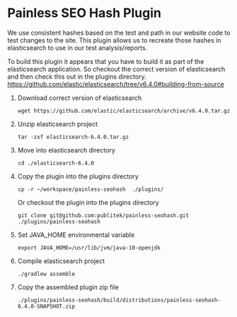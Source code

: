 # Painless SEO Hash Plugin

We use consistent hashes based on the test and path in our website code to test changes to the site.
This plugin allows us to recreate those hashes in elasticsearch to use in our test analysis/reports.

To build this plugin it appears that you have to build it as part of the elasticsearch application.
So checkout the correct version of elasticsearch and then check this out in the plugins directory.
https://github.com/elastic/elasticsearch/tree/v6.4.0#building-from-source

1. Download correct version of elasticsearch
   ```
   wget https://github.com/elastic/elasticsearch/archive/v6.4.0.tar.gz
   ```
1. Unzip elasticsearch project
   ```
   tar -zxf elasticsearch-6.4.0.tar.gz
   ```
1. Move into elasticsearch directory
   ```
   cd ./elasticsearch-6.4.0
   ```
1. Copy the plugin into the plugins directory
   ```
   cp -r ~/workspace/painless-seohash  ./plugins/
   ```
   Or checkout the plugin into the plugins directory
   ```
   git clone git@github.com:publitek/painless-seohash.git ./plugins/painless-seohash
   ```
1. Set JAVA_HOME environmental variable
   ```
   export JAVA_HOME=/usr/lib/jvm/java-10-openjdk
   ```
1. Compile elasticsearch project
   ```
   ./gradlew assemble
   ```
1. Copy the assembled plugin zip file
   ```
   ./plugins/painless-seohash/build/distributions/painless-seohash-6.4.0-SNAPSHOT.zip
   ```


